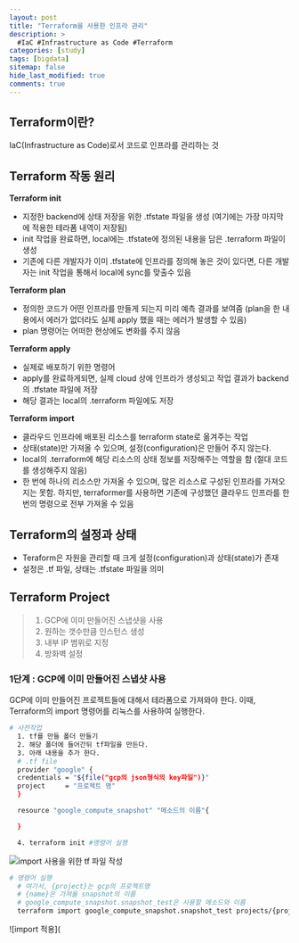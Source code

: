 ```yaml
---
layout: post
title: "Terraform을 사용한 인프라 관리"
description: >
  #IaC #Infrastructure as Code #Terraform
categories: [study]
tags: [bigdata]
sitemap: false
hide_last_modified: true
comments: true
---
```


## Terraform이란?
IaC(Infrastructure as Code)로서 코드로 인프라를 관리하는 것

## Terraform 작동 원리
**Terraform init**
- 지정한 backend에 상태 저장을 위한 .tfstate 파일을 생성 (여기에는 가장 마지막에 적용한 테라폼 내역이 저장됨)
- init 작업을 완료하면, local에는 .tfstate에 정의된 내용을 담은 .terraform 파일이 생성
- 기존에 다른 개발자가 이미 .tfstate에 인프라를 정의해 놓은 것이 있다면, 다른 개발자는 init 작업을 통해서 local에 sync를 맞출수 있음

**Terraform plan**
- 정의한 코드가 어떤 인프라를 만들게 되는지 미리 예측 결과를 보여줌 (plan을 한 내용에서 에러가 없더라도 실제 apply 했을 때는 에러가 발생할 수 있음)
- plan 명령어는 어떠한 현상에도 변화를 주지 않음

**Terraform apply**
- 실제로 배포하기 위한 명령어
- apply를 완료하게되면, 실제 cloud 상에 인프라가 생성되고 작업 결과가 backend의 .tfstate 파일에 저장
- 해당 결과는 local의 .terraform 파일에도 저장

**Terraform import**
- 클라우드 인프라에 배포된 리소스를 terraform state로 옮겨주는 작업
- 상태(state)만 가져올 수 있으며, 설정(configuration)은 만들어 주지 않는다.
- local의 .terraform에 해당 리소스의 상태 정보를 저장해주는 역할을 함 (절대 코드를 생성해주지 않음)        
- 한 번에 하나의 리소스만 가져올 수 있으며, 많은 리소스로 구성된 인프라를 가져오지는 못함. 하지만, terraformer를 사용하면 기존에 구성했던 클라우드 인프라를 한 번의 명령으로 전부 가져올 수 있음

## Terraform의 설정과 상태
- Teraform은 자원을 관리할 때 크게 설정(configuration)과 상태(state)가 존재
- 설정은 .tf 파일, 상태는 .tfstate 파일을 의미

## Terraform Project
> 1. GCP에 이미 만들어진 스냅샷을 사용
> 2. 원하는 갯수만큼 인스턴스 생성
> 3. 내부 IP 범위로 지정
> 4. 방화벽 설정

### 1단계 : GCP에 이미 만들어진 스냅샷 사용
GCP에 이미 만들어진 프로젝트들에 대해서 테라폼으로 가져와야 한다. 이때, Terraform의 import 명령어를 리눅스를 사용하여 실행한다. 

```bash
# 사전작업
  1. tf를 만들 폴더 만들기 
  2. 해당 폴더에 들어간뒤 tf파일을 만든다.
  3. 아래 내용을 추가 한다.
  # .tf file
  provider "google" {
  credentials = "${file("gcp의 json형식의 key파일")}"
  project     = "프로젝트 명"
  }

  resource "google_compute_snapshot" "메소드의 이름"{

  }

  4. terraform init #명령어 실행
```
![import 사용을 위한 tf 파일 작성](./img/import1.png)


```bash
# 명령어 실행
  # 여기서, {project}는 gcp의 프로젝트명
  # {name}은 가져올 snapshot의 이름
  # google_compute_snapshot.snapshot_test은 사용할 메소드와 이름
  terraform import google_compute_snapshot.snapshot_test projects/{project}/global/snapshots/{name}
```
  ![import 적용](